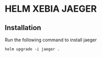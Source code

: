 # HELM XEBIA JAEGER

## Installation
Run the following command to install jaeger

`helm upgrade -i jaeger .`